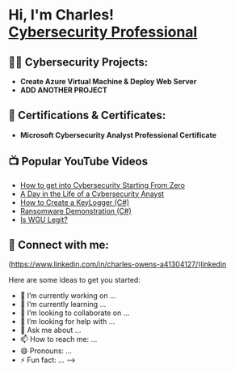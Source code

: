 <h1>Hi, I'm Charles! <br/><a href=>Cybersecurity Professional</a>

<h2>👨‍💻 Cybersecurity Projects:</h2>

- <b>Create Azure Virtual Machine & Deploy Web Server </b>
- <b>ADD ANOTHER PROJECT </b>

<h2>📃 Certifications & Certificates:</h2>

- <b>Microsoft Cybersecurity Analyst Professional Certificate </b>

 

<h2>📺 Popular YouTube Videos</h2>

- [How to get into Cybersecurity Starting From Zero](https://www.youtube.com/watch?v=a83ASGn_V_s)
- [A Day in the Life of a Cybersecurity Anayst](https://www.youtube.com/watch?v=uHy3oM7NnoU)
- [How to Create a KeyLogger (C#)](https://www.youtube.com/watch?v=N-L9hklSlNk)
- [Ransomware Demonstration (C#)](https://www.youtube.com/watch?v=OfvdQeh79s0)
- [Is WGU Legit?](https://www.youtube.com/watch?v=E2MwRWxDBkA)

<h2> 🤳 Connect with me:</h2>


(https://www.linkedin.com/in/charles-owens-a41304127/)[linkedin]



[linkedin]: [https://www.linkedin.com/in/charles-owens-a41304127/]


Here are some ideas to get you started:

- 🔭 I’m currently working on ...
- 🌱 I’m currently learning ...
- 👯 I’m looking to collaborate on ...
- 🤔 I’m looking for help with ...
- 💬 Ask me about ...
- 📫 How to reach me: ...
- 😄 Pronouns: ...
- ⚡ Fun fact: ...
-->
